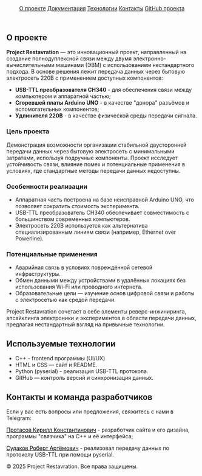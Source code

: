 <!DOCTYPE html>
<html lang="ru">
<head>
    <meta charset="UTF-8" />
    <meta name="viewport" content="width=device-width, initial-scale=1.0"/>
    <link rel="icon" href="icon.ico" type="image/x-icon">
    <link rel="shortcut icon" href="icon.ico" type="image/x-icon">
</head>
<body>
    <header>
        <nav>
            <a href="#about">О проекте</a>
            <a href="" target="_blank">Документация</a>
            <a href="#technologies">Технологии</a>
            <a href="#contact">Контакты</a>
            <a href="https://github.com/K1ri4/Project-Restavration" target="_blank">GitHub проекта</a>
        </nav>
    </header>
    <main>
        <!-- О проекте -->
        <section id="about">
            <h2>О проекте</h2>
            <p><b>Project Restavration</b> — это инновационный проект, направленный на создание полнодуплексной связи между двумя электронно-вычислительными машинами (ЭВМ) с использованием нестандартного подхода. В основе решения лежит передача данных через бытовую электросеть 220В с применением доступных компонентов:</p>
            <ul>
                <li><b>USB-TTL преобразователя CH340</b> - для обеспечения связи между компьютером и аппаратной частью;</li>
                <li><b>Сгоревшей платы Arduino UNO</b> - в качестве "донора" разъёмов и вспомогательных компонентов;</li>
                <li><b>Удлинителя 220В</b> - в качестве физической среды передачи сигнала.</li>
            </ul>
            <h3>Цель проекта</h3>
            <p>Демонстрация возможности организации стабильной двусторонней передачи данных через бытовую электросеть с минимальными затратами, используя подручные компоненты. Проект исследует устойчивость связи, влияние помех и потенциальные применения в условиях, где стандартные методы передачи данных недоступны.</p>
            <h3>Особенности реализации</h3>
            <ul>
                <li>Аппаратная часть построена на базе неисправной Arduino UNO, что позволяет сократить стоимость эксперимента.</li>
                <li>USB-TTL преобразователь CH340 обеспечивает совместимость с большинством современных компьютеров.</li>
                <li>Электросеть 220В используется как альтернатива специализированным линиям связи (например, Ethernet over Powerline).</li>
            </ul>
            <h3>Потенциальные применения</h3>
            <ul>
                <li>Аварийная связь в условиях повреждённой сетевой инфраструктуры.</li>
                <li>Обмен данными между устройствами в удалённых локациях без использования Wi-Fi или проводного интернета.</li>
                <li>Образовательные цели — изучение основ цифровой связи и работы с электросетью как средой передачи.</li>
            </ul>
            <p>Project Restavration сочетает в себе элементы реверс-инжиниринга, апсайклинга электроники и экспериментов в области передачи данных, предлагая нестандартный взгляд на привычные технологии.</p>
        </section>
        <!-- Технологии -->
        <section id="technologies">
            <h2>Используемые технологии</h2>
            <ul>
                <li>C++ - frontend программы (UI/UX)</li>
                <li>HTML и CSS — сайт и README.</li>
                <li>Python (pyserial) - реализация USB-TTL протокола.</li>
                <li>GitHub — контроль версий и синхронизация данных.</li>
            </ul>
        </section>
        <!-- Контакты -->
        <section id="contact">
            <h2>Контакты и команда разработчиков</h2>
            <p>Если у вас есть вопросы или предложения, свяжитесь с нами в Telegram:</p>
            <p><a href="https://t.me/KirillProtasow" target="_blank" style="color: #000000">Протасов Кирилл Константинович</a> - разработчик сайта и его дизайна, программы "связчика" на С++ и её интерфейса;</p>
            <p><a href="https://t.me/robikinobi" target="_blank" style="color: #000000">Судаков Роберт Артёмович</a> - реализовал передачу данных по протоколу USB-TTL при помощи pyserial.</p>
        </section>
    </main>
    <!-- Подвал сайта -->
    <footer>
        &copy; 2025 Project Restavration. Все права защищены.
    </footer>
</body>
</html>
